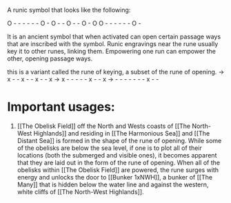 A runic symbol that looks like the following:

O - - - - - - O -
O - - O - - O - O
O - - - - - - O -

It is an ancient symbol that when activated can open certain passage ways that are inscribed with the symbol. Runic engravings near the rune usually key it to other runes, linking them. Empowering one run can empower the other, opening passage ways. 

this is a variant called the rune of keying, a subset of the rune of opening.
-> x - - x - - x - - x
-> x - - - - - x - - x
-> - - - - - - - x - -

# Important usages:
1. [[The Obelisk Field]] off the North and Wests coasts of [[The North-West Highlands]] and residing in [[The Harmonious Sea]] and [[The Distant Sea]] is formed in the shape of the rune of opening. While some of the obelisks are below the sea level, if one is to plot all of their locations (both the submerged and visible ones), it becomes apparent that they are laid out in the form of the rune of opening. When all of the obelisks within [[The Obelisk Field]] are powered, the rune surges with energy and unlocks the door to [[Bunker 1xNWH]], a bunker of [[The Many]] that is hidden below the water line and against the western, white cliffs of [[The North-West Highlands]].

